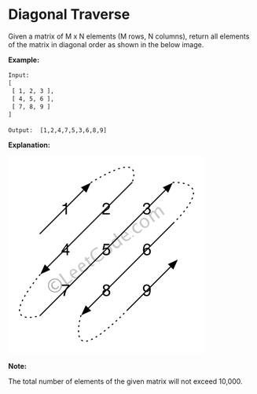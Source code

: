 # Diagonal Traverse

Given a matrix of M x N elements (M rows, N columns), return all elements of the matrix in diagonal order as shown in the below image.

**Example:**

```pseudo
Input:
[
 [ 1, 2, 3 ],
 [ 4, 5, 6 ],
 [ 7, 8, 9 ]
]

Output:  [1,2,4,7,5,3,6,8,9]
```

**Explanation:**

![diagonal_traverse](./diagonal_traverse.png)

**Note:**

The total number of elements of the given matrix will not exceed 10,000.
